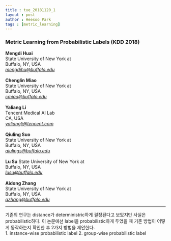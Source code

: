 ```yaml
---
title : tue_20181120_1
layout : post
author : Heesoo Park
tags : [metric_learning]
---
```


<h3>Metric Learning from Probabilistic Labels (KDD 2018)</h3>


<p>

<b>Mengdi Huai</b><br/>
State University of New York at<br/>
Buffalo, NY, USA<br/>
<em>mengdihu@buffalo.edu</em><Br/><br/>
<b>Chenglin Miao</b><br/>
State University of New York at<br/>
Buffalo, NY, USA<Br/>
<em>cmiao@buffalo.edu</em><Br/><br/>
<b>Yaliang Li</b><br/>
Tencent Medical AI Lab<br/>
CA, USA<br/>
<em>yaliangli@tencent.com</em><br/><Br/>
<b>Qiuling Suo</b><Br/>
State University of New York at<br/>
Buffalo, NY, USA<br/>
<em>qiulings@buffalo.edu</em><br/><Br/>
<b>Lu Su</b>
State University of New York at<br/>
Buffalo, NY, USA<br/>
<em>lusu@buffalo.edu</em><Br/><Br/>
<b>Aidong Zhang</b><br/>
State University of New York at<br/>
Buffalo, NY, USA<br/>
<em>azhang@buffalo.edu</em>








</p>

<hr />
<p>
기존의 연구는 distance가 deterministric하게 결정된다고 보았지만 사실은 probabilistic하다. 이 논문에선 label을 probabilistic하게 두었을 때 기존 방법이 어떻게 동작하는지 확인한 후 2가지 방법을 제안한다.<br/>
1. instance-wise probabilistic label 2. group-wise probabilistic label
</p>
